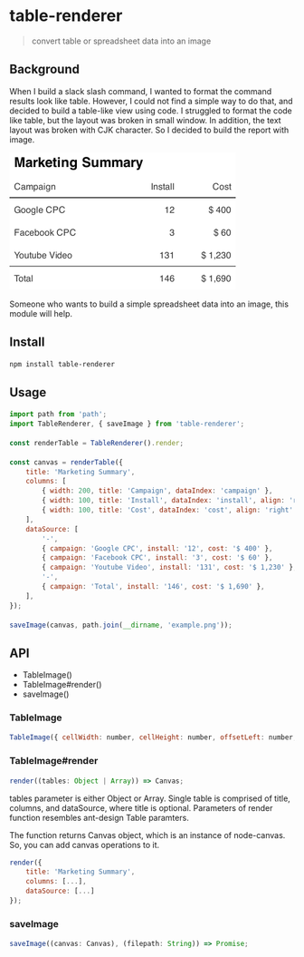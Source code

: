 # table-renderer

> convert table or spreadsheet data into an image

## Background

When I build a slack slash command, I wanted to format the command results look like table. However, I could not find a simple way to do that, and decided to build a table-like view using code. I struggled to format the code like table, but the layout was broken in small window. In addition, the text layout was broken with CJK character. So I decided to build the report with image.

![table-renderer](example.png)

Someone who wants to build a simple spreadsheet data into an image, this module will help.

## Install

```bash
npm install table-renderer
```

## Usage

```javascript
import path from 'path';
import TableRenderer, { saveImage } from 'table-renderer';

const renderTable = TableRenderer().render;

const canvas = renderTable({
	title: 'Marketing Summary',
	columns: [
		{ width: 200, title: 'Campaign', dataIndex: 'campaign' },
		{ width: 100, title: 'Install', dataIndex: 'install', align: 'right' },
		{ width: 100, title: 'Cost', dataIndex: 'cost', align: 'right' },
	],
	dataSource: [
		'-',
		{ campaign: 'Google CPC', install: '12', cost: '$ 400' },
		{ campaign: 'Facebook CPC', install: '3', cost: '$ 60' },
		{ campaign: 'Youtube Video', install: '131', cost: '$ 1,230' },
		'-',
		{ campaign: 'Total', install: '146', cost: '$ 1,690' },
	],
});

saveImage(canvas, path.join(__dirname, 'example.png'));
```

## API

-   TableImage()
-   TableImage#render()
-   saveImage()

### TableImage

```javascript
TableImage({ cellWidth: number, cellHeight: number, offsetLeft: number, offsetTop: number, spacing: number }) => { render: function };
```

### TableImage#render

```javascript
render((tables: Object | Array)) => Canvas;
```

tables parameter is either Object or Array. Single table is comprised of title, columns, and dataSource, where title is optional. Parameters of render function resembles ant-design Table paramters.

The function returns Canvas object, which is an instance of node-canvas. So, you can add canvas operations to it.

```javascript
render({
    title: 'Marketing Summary',
    columns: [...],
    dataSource: [...]
});
```

### saveImage

```javascript
saveImage((canvas: Canvas), (filepath: String)) => Promise;
```
